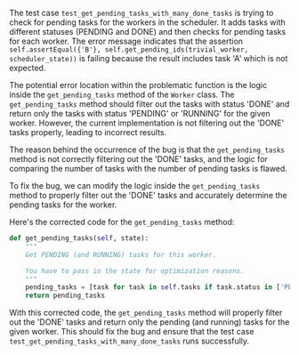 The test case `test_get_pending_tasks_with_many_done_tasks` is trying to check for pending tasks for the workers in the scheduler. It adds tasks with different statuses (PENDING and DONE) and then checks for pending tasks for each worker. The error message indicates that the assertion `self.assertEqual({'B'}, self.get_pending_ids(trivial_worker, scheduler_state))` is failing because the result includes task 'A' which is not expected.

The potential error location within the problematic function is the logic inside the `get_pending_tasks` method of the `Worker` class. The `get_pending_tasks` method should filter out the tasks with status 'DONE' and return only the tasks with status 'PENDING' or 'RUNNING' for the given worker. However, the current implementation is not filtering out the 'DONE' tasks properly, leading to incorrect results.

The reason behind the occurrence of the bug is that the `get_pending_tasks` method is not correctly filtering out the 'DONE' tasks, and the logic for comparing the number of tasks with the number of pending tasks is flawed.

To fix the bug, we can modify the logic inside the `get_pending_tasks` method to properly filter out the 'DONE' tasks and accurately determine the pending tasks for the worker.

Here's the corrected code for the `get_pending_tasks` method:

```python
def get_pending_tasks(self, state):
    """
    Get PENDING (and RUNNING) tasks for this worker.

    You have to pass in the state for optimization reasons.
    """
    pending_tasks = [task for task in self.tasks if task.status in ['PENDING', 'RUNNING']]
    return pending_tasks
```

With this corrected code, the `get_pending_tasks` method will properly filter out the 'DONE' tasks and return only the pending (and running) tasks for the given worker. This should fix the bug and ensure that the test case `test_get_pending_tasks_with_many_done_tasks` runs successfully.